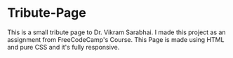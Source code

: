 # Tribute-Page
This is a small tribute page to Dr. Vikram Sarabhai. I made this project as an assignment from FreeCodeCamp's Course. This Page is made using HTML and pure CSS and it's fully responsive.
